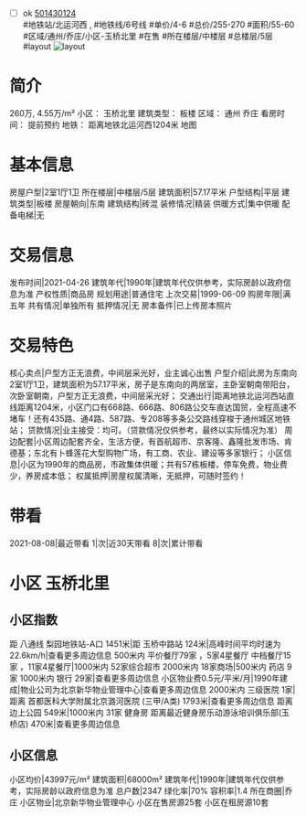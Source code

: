 - [ ] ok [501430124](https://bj.5i5j.com/ershoufang/501430124.html)  
 #地铁站/北运河西 ,  #地铁线/6号线
#单价/4-6 #总价/255-270 #面积/55-60   #区域/通州/乔庄/小区-玉桥北里 #在售 #所在楼层/中楼层 #总楼层/5层 #layout 
![layout](http://image2a.5i5j.com/bdir/layout/7b8b559b3e654eabba5113b3bd6e3b6c.jpg_P5.jpg) 
# 简介 
 260万,  4.55万/m² 
小区： 玉桥北里
建筑类型： 板楼
区域： 通州 乔庄
看房时间： 提前预约
地铁： 距离地铁北运河西1204米 地图
# 基本信息 
 房屋户型|2室1厅1卫
所在楼层|中楼层/5层
建筑面积|57.17平米
户型结构|平层
建筑类型|板楼
房屋朝向|东南
建筑结构|砖混
装修情况|精装
供暖方式|集中供暖
配备电梯|无
# 交易信息 
 发布时间|2021-04-26
建筑年代|1990年|建筑年代仅供参考，实际房龄以政府信息为准
产权性质|商品房
规划用途|普通住宅
上次交易|1999-06-09
购房年限|满五年
共有情况|单独所有
抵押情况|无
房本备件|已上传房本照片
# 交易特色 
 核心卖点|户型方正无浪费，中间层采光好，业主诚心出售
户型介绍|此房为东南向2室1厅1卫，建筑面积为57.17平米，房子是东南向的两居室，主卧室朝南带阳台，次卧室朝南，户型方正无浪费，中间层采光好；
交通出行|距离地铁北运河西站直线距离1204米，小区门口有668路、666路、806路公交车直达国贸，全程高速不堵车！还有435路、通4路、587路、专208等多条公交路线穿梭于通州城区地铁站；
贷款情况|业主接受：均可。（贷款情况仅供参考，最终以实际情况为准）
周边配套|小区周边配套齐全，生活方便，有首航超市、京客隆、鑫隆批发市场、肯德基；东北有卜蜂莲花大型购物广场，有工商、农业、建设等多家银行；
小区信息|小区为1990年的商品房，市政集体供暖；共有57栋板楼，停车免费，物业费少，养房成本低；
权属抵押|房屋权属清晰，无抵押，可随时签约！
# 带看 
 2021-08-08|最近带看	 1|次|近30天带看	 8|次|累计带看
# 小区 玉桥北里
## 小区指数 
 距 八通线 梨园地铁站-A口 1451米|距 玉桥中路站 124米|高峰时间平均时速为22.6km/h|查看更多周边信息
500米内 平价餐厅79家 ，5家4星餐厅
中档餐厅15家 ，11家4星餐厅|1000米内 52家综合超市
2000米内 18家商场|500米内 药店 9家
1000米内 银行 29家|查看更多周边信息
小区物业费0.5元/平米/月|1990年建成|物业公司为北京新华物业管理中心|查看更多周边信息
2000米内 三级医院 1家|距离 首都医科大学附属北京潞河医院 (三甲/A类) 1793米|查看更多周边信息
距离 边上公园 549米|1000米内 31家 健身房
距离最近健身房乐动游泳培训俱乐部(玉桥店) 470米|查看更多周边信息
## 小区信息 
 小区均价|43997元/m²
建筑面积|68000m²
建筑年代|1990年|建筑年代仅供参考，实际房龄以政府信息为准
总户数|2347
绿化率|70%
容积率|1.4
所在商圈|乔庄
小区物业|北京新华物业管理中心
小区在售房源25套
小区在租房源10套
